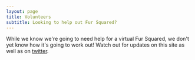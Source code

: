 ```yaml
---
layout: page
title: Volunteers
subtitle: Looking to help out Fur Squared?
---
```


While we know we're going to need help for a virtual Fur Squared, we don't yet know how it's going to work out!  Watch out for updates on this site as well as on [twitter](https://twitter.com/fursquared).
